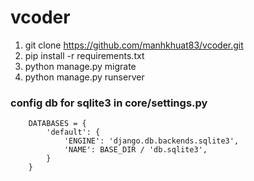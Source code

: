 # vcoder

1) git clone https://github.com/manhkhuat83/vcoder.git
2) pip install -r requirements.txt
3) python manage.py migrate
4) python manage.py runserver
### config db for sqlite3 in core/settings.py
```
    DATABASES = {
        'default': {
            'ENGINE': 'django.db.backends.sqlite3',
            'NAME': BASE_DIR / 'db.sqlite3',
        }
    }
```
